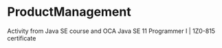 # ProductManagement
Activity from Java SE course and OCA Java SE 11 Programmer I | 1Z0-815 certificate
